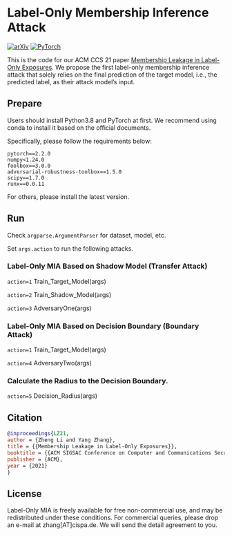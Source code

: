 # Label-Only Membership Inference Attack

[![arXiv](https://img.shields.io/badge/arxiv-2007.15528-b31b1b)](https://arxiv.org/abs/2007.15528)
<a href="https://pytorch.org/get-started/locally/"><img alt="PyTorch" src="https://img.shields.io/badge/PyTorch-ee4c2c?logo=pytorch&logoColor=white"></a>

This is the code for our ACM CCS 21 paper [Membership Leakage in Label-Only Exposures](https://dl.acm.org/doi/abs/10.1145/3460120.3484575).
We propose the first label-only membership inference attack that solely relies on the final prediction of the target model, i.e., the predicted label, as their attack model’s input.

## Prepare
Users should install Python3.8 and PyTorch at first. We recommend using conda to install it based on the official documents.

Specifically, please follow the requirements below:
```
pytorch==2.2.0
numpy<1.24.0
foolbox==3.0.0
adversarial-robustness-toolbox==1.5.0
scipy==1.7.0
runx==0.0.11
```
For others, please install the latest version.

## Run
Check ```argparse.ArgumentParser``` for dataset, model, etc.

Set ```args.action``` to run the following attacks.
### Label-Only MIA Based on Shadow Model (Transfer Attack)
```action=1``` Train_Target_Model(args)

```action=2``` Train_Shadow_Model(args)

```action=3``` AdversaryOne(args)

### Label-Only MIA Based on Decision Boundary (Boundary Attack)
```action=1``` Train_Target_Model(args)

```action=4``` AdversaryTwo(args)

### Calculate the Radius to the Decision Boundary.
```action=5``` Decision_Radius(args)

## Citation
```bibtex
@inproceedings{LZ21,
author = {Zheng Li and Yang Zhang},
title = {{Membership Leakage in Label-Only Exposures}},
booktitle = {{ACM SIGSAC Conference on Computer and Communications Security (CCS)}},
publisher = {ACM},
year = {2021}
}
```

## License

Label-Only MIA is freely available for free non-commercial use, and may be redistributed under these conditions. For commercial queries, please drop an e-mail at zhang[AT]cispa.de. We will send the detail agreement to you.

